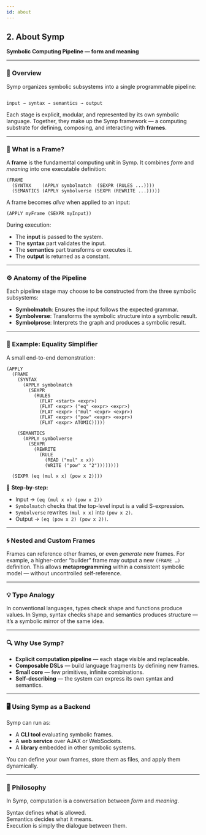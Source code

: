 ```yaml
---
id: about
---
```


## 2. About Symp

**Symbolic Computing Pipeline — form and meaning**

---

### 🧩 Overview

Symp organizes symbolic subsystems into a single programmable pipeline:

```

input → syntax → semantics → output

````

Each stage is explicit, modular, and represented by its own symbolic language. Together, they make up the Symp framework — a computing substrate for defining, composing, and interacting with **frames**.

---

### 🧠 What is a Frame?

A **frame** is the fundamental computing unit in Symp. It combines *form* and *meaning* into one executable definition:

```
(FRAME
  (SYNTAX    (APPLY symbolmatch  (SEXPR (RULES ...))))
  (SEMANTICS (APPLY symbolverse (SEXPR (REWRITE ...)))))
```

A frame becomes *alive* when applied to an input:

```
(APPLY myFrame (SEXPR myInput))
```

During execution:

* The **input** is passed to the system.
* The **syntax** part validates the input.
* The **semantics** part transforms or executes it.
* The **output** is returned as a constant.

---

### ⚙️ Anatomy of the Pipeline

Each pipeline stage may choose to be constructed from the three symbolic subsystems: 
* **Symbolmatch**: Ensures the input follows the expected grammar.
* **Symbolverse**: Transforms the symbolic structure into a symbolic result.
* **Symbolprose**: Interprets the graph and produces a symbolic result.

---

### 🧮 Example: Equality Simplifier

A small end-to-end demonstration:

```
(APPLY
  (FRAME
    (SYNTAX
      (APPLY symbolmatch
        (SEXPR
          (RULES
            (FLAT <start> <expr>)
            (FLAT <expr> ("eq" <expr> <expr>)
            (FLAT <expr> ("mul" <expr> <expr>)
            (FLAT <expr> ("pow" <expr> <expr>)
            (FLAT <expr> ATOMIC)))))

    (SEMANTICS
      (APPLY symbolverse
        (SEXPR
          (REWRITE
            (RULE
              (READ ("mul" x x))
              (WRITE ("pow" x "2"))))))))
              
  (SEXPR (eq (mul x x) (pow x 2))))
```

🧩 **Step-by-step:**

* Input → `(eq (mul x x) (pow x 2))`
* `Symbolmatch` checks that the top-level input is a valid S-expression.
* `Symbolverse` rewrites `(mul x x)` into `(pow x 2)`.
* Output → `(eq (pow x 2) (pow x 2))`.

---

### 🌀 Nested and Custom Frames

Frames can reference other frames, or even *generate* new frames. For example, a higher-order “builder” frame may output a new `(FRAME …)` definition. This allows **metaprogramming** within a consistent symbolic model — without uncontrolled self-reference.

---

### 💡 Type Analogy

In conventional languages, types check shape and functions produce values. In Symp, syntax checks shape and semantics produces structure — it’s a symbolic mirror of the same idea.

---

### 🔍 Why Use Symp?

* **Explicit computation pipeline** — each stage visible and replaceable.
* **Composable DSLs** — build language fragments by defining new frames.
* **Small core** — few primitives, infinite combinations.
* **Self-describing** — the system can express its own syntax and semantics.

---

### 🖥️ Using Symp as a Backend

Symp can run as:

* A **CLI tool** evaluating symbolic frames.
* A **web service** over AJAX or WebSockets.
* A **library** embedded in other symbolic systems.

You can define your own frames, store them as files, and apply them dynamically.

---

### 🔮 Philosophy

In Symp, computation is a conversation between *form* and *meaning*.

Syntax defines what is allowed.  
Semantics decides what it means.  
Execution is simply the dialogue between them.  
